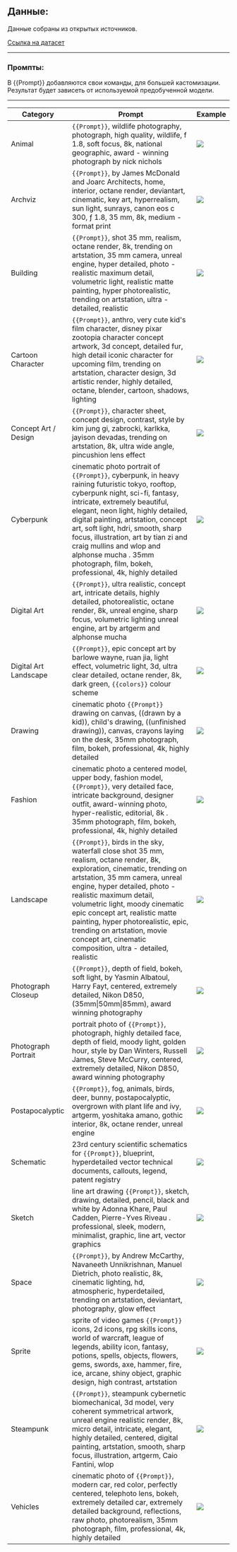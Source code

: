 ## **Данные:**
Данные собраны из открытых источников. 

[Ссылка на датасет](http://51.250.100.5/filebrowser/share/NdjgG7LY)

-----

### Промпты:

В {{Prompt}} добавляются свои команды, для большей кастомизации. Результат будет зависеть от используемой предобученной модели. 

-----

| Category              | Prompt                                                                                                                                                                                                                                                                                                                                                                                                                          | Example                                                                   |
|-----------------------|---------------------------------------------------------------------------------------------------------------------------------------------------------------------------------------------------------------------------------------------------------------------------------------------------------------------------------------------------------------------------------------------------------------------------------|---------------------------------------------------------------------------|
| Animal                | `{{Prompt}}`, wildlife photography, photograph, high quality, wildlife, f 1.8, soft focus, 8k, national geographic, award - winning photograph by nick nichols                                                                                                                                                                                                                                                                  | [![](http://51.250.100.5/static/images/animal.png)](images/animal.png)                               |
| Archviz               | `{{Prompt}}`, by James McDonald and Joarc Architects, home, interior, octane render, deviantart, cinematic, key art, hyperrealism, sun light, sunrays, canon eos c 300, ƒ 1.8, 35 mm, 8k, medium - format print                                                                                                                                                                                                                 | [![](http://51.250.100.5/static/images/archviz.png)](images/archviz.png)                             |
| Building              | `{{Prompt}}`, shot 35 mm, realism, octane render, 8k, trending on artstation, 35 mm camera, unreal engine, hyper detailed, photo - realistic maximum detail, volumetric light, realistic matte painting, hyper photorealistic, trending on artstation, ultra - detailed, realistic                                                                                                                                              | [![](http://51.250.100.5/static/images/building.png)](images/building.png)                           |
| Cartoon Character     | `{{Prompt}}`, anthro, very cute kid's film character, disney pixar zootopia character concept artwork, 3d concept, detailed fur, high detail iconic character for upcoming film, trending on artstation, character design, 3d artistic render, highly detailed, octane, blender, cartoon, shadows, lighting                                                                                                                     | [![](http://51.250.100.5/static/images/cartoon.png)](images/cartoon.png)                             |
| Concept Art / Design  | `{{Prompt}}`, character sheet, concept design, contrast, style by kim jung gi, zabrocki, karlkka, jayison devadas, trending on artstation, 8k, ultra wide angle, pincushion lens effect                                                                                                                                                                                                                                         | [![](http://51.250.100.5/static/images/concept.png)](images/concept.png)                             |
| Cyberpunk             | cinematic photo portrait of `{{Prompt}}`, cyberpunk, in heavy raining futuristic tokyo, rooftop, cyberpunk night, sci-fi, fantasy, intricate, extremely beautiful,  elegant, neon light, highly detailed, digital painting, artstation, concept art,  soft light, hdri, smooth, sharp focus, illustration, art by tian zi and craig  mullins and wlop and alphonse mucha . 35mm photograph, film, bokeh, professional, 4k, highly detailed                                                                                          | [![](http://51.250.100.5/static/images/cyberpunk.png)](images/cyberpunk.png)                         |
| Digital Art           | `{{Prompt}}`, ultra realistic, concept art, intricate details, highly detailed, photorealistic, octane render, 8k, unreal engine, sharp focus, volumetric lighting unreal engine, art by artgerm and alphonse mucha                                                                                                                                                                                                             | [![](http://51.250.100.5/static/images/digital_art.png)](images/digital_art.png)                     |
| Digital Art Landscape | `{{Prompt}}`, epic concept art by barlowe wayne, ruan jia, light effect, volumetric light, 3d, ultra clear detailed, octane render, 8k, dark green, `{{colors}}` colour scheme                                                                                                                                                                                                                                                  | [![](http://51.250.100.5/static/images/digital_art_landscape.png)](images/digital_art_landscape.png) |
| Drawing               | cinematic photo `{{Prompt}}` drawing on canvas, ((drawn by a kid)), child's drawing, ((unfinished drawing)), canvas, crayons laying on the desk, 35mm photograph, film, bokeh, professional, 4k, highly detailed                                                                                                                                                                                                                                          | [![](http://51.250.100.5/static/images/drawing.png)](images/drawing.png)                             |
| Fashion               | cinematic photo a centered model, upper body, fashion model, `{{Prompt}}`, very detailed face, intricate background, designer outfit, award-winning photo, hyper-realistic, editorial, 8k . 35mm photograph, film, bokeh, professional, 4k, highly detailed                                                                                             | [![](http://51.250.100.5/static/images/fashion.png)](images/fashion.png)                             |
| Landscape             | `{{Prompt}}`, birds in the sky, waterfall close shot 35 mm, realism, octane render, 8k, exploration, cinematic, trending on artstation, 35 mm camera, unreal engine, hyper detailed, photo - realistic maximum detail, volumetric light, moody cinematic epic concept art, realistic matte painting, hyper photorealistic, epic, trending on artstation, movie concept art, cinematic composition, ultra - detailed, realistic | [![](http://51.250.100.5/static/images/landscape.png)](images/landscape.png)                         |
| Photograph Closeup    | `{{Prompt}}`, depth of field, bokeh, soft light, by Yasmin Albatoul, Harry Fayt, centered, extremely detailed, Nikon D850, (35mm&#124;50mm&#124;85mm), award winning photography                                                                                                                                                                                                                                               | [![](http://51.250.100.5/static/images/photograph_closeup.png)](images/photograph_closeup.png)       | 
| Photograph Portrait   | portrait photo of `{{Prompt}}`, photograph, highly detailed face, depth of field, moody light, golden hour, style by Dan Winters, Russell James, Steve McCurry, centered, extremely detailed, Nikon D850, award winning photography                                                                                                                                                                                             | [![](http://51.250.100.5/static/images/photograph_portrait.png)](images/photograph_portrait.png)     |
| Postapocalyptic       | `{{Prompt}}`, fog, animals, birds, deer, bunny, postapocalyptic, overgrown with plant life and ivy, artgerm, yoshitaka amano, gothic interior, 8k, octane render, unreal engine                                                                                                                                                                                                                                                 | [![](http://51.250.100.5/static/images/postapocalyptic.png)](images/postapocalyptic.png)             |
| Schematic             | 23rd century scientific schematics for `{{Prompt}}`, blueprint, hyperdetailed vector technical documents, callouts, legend, patent registry                                                                                                                                                                                                                                                                                     | [![](http://51.250.100.5/static/images/schematic.png)](images/schematic.png)                         |
| Sketch                | line art drawing `{{Prompt}}`, sketch, drawing, detailed, pencil, black and white by Adonna Khare, Paul Cadden, Pierre-Yves Riveau . professional, sleek, modern, minimalist, graphic, line art, vector graphics                                                                                                                                                                                                                                                                                                               | [![](http://51.250.100.5/static/images/sketch.png)](images/sketch.png)                               |
| Space                 | `{{Prompt}}`, by Andrew McCarthy, Navaneeth Unnikrishnan, Manuel Dietrich, photo realistic, 8k, cinematic lighting, hd, atmospheric, hyperdetailed, trending on artstation, deviantart, photography, glow effect                                                                                                                                                                                                               | [![](http://51.250.100.5/static/images/space.png)](images/space.png)                                 |
| Sprite                | sprite of video games `{{Prompt}}` icons, 2d icons, rpg skills icons, world of warcraft, league of legends, ability icon, fantasy, potions, spells, objects, flowers, gems, swords, axe, hammer, fire, ice, arcane, shiny object, graphic design, high contrast, artstation                                                                                                                                                     | [![](http://51.250.100.5/static/images/sprite.png)](images/sprite.png)                               |
| Steampunk             | `{{Prompt}}`, steampunk cybernetic biomechanical, 3d model, very coherent symmetrical artwork, unreal engine realistic render, 8k, micro detail, intricate, elegant, highly detailed, centered, digital painting, artstation, smooth, sharp focus, illustration, artgerm, Caio Fantini, wlop                                                                                                                                    | [![](http://51.250.100.5/static/images/steampunk.png)](images/steampunk.png)                         |
| Vehicles              | cinematic photo of `{{Prompt}}`, modern car, red color, perfectly centered, telephoto lens, bokeh, extremely detailed car, extremely detailed background, reflections, raw photo, photorealism, 35mm photograph, film, professional, 4k, highly detailed                                                                                                                                                                                                                                                                       | [![](http://51.250.100.5/static/images/vehicle.png)](images/vehicle.png)                             |
